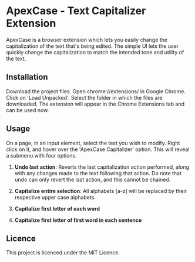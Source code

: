 # ApexCase - Text Capitalizer Extension

ApexCase is a browser extension which lets you easily change the capitalization of the text that's being edited. The simple UI lets the user quickly change the capitalization to match the intended tone and utility of the text.

## Installation

Download the project files.
Open chrome://extensions/ in Google Chrome. 
Click on 'Load Unpacked'. 
Select the folder in which the files are downloaded.
The extension will appear in the Chrome Extensions tab and can be used now.

## Usage

On a page, in an input element, select the text you wish to modify. Right click on it, and hover over the 'ApexCase Capitalizer' option. 
This will reveal a submenu with four options.

1. **Undo last action**: Reverts the last capitalization action performed, along with any changes made to the text following that action. Do note that undo can only revert the last action, and this cannot be chained.

2. **Capitalize entire selection**: All alphabets [a-z] will be replaced by their respective upper case alphabets.

3. **Capitalize first letter of each word**

4. **Capitalize first letter of first word in each sentence**

## Licence

This project is licenced under the MIT Licence.